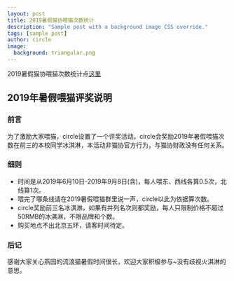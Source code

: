 ```yaml
---
layout: post
title: 2019暑假猫协喂猫次数统计
description: "Sample post with a background image CSS override."
tags: [sample post]
author: circle
image:
  background: triangular.png
---
```


2019暑假猫协喂猫次数统计点<a rel="license" href="https://www.icloud.com/numbers/0nyJZTBehLRtJCvE2gPH1_O0Q" target="_blank">这里</a>

## 2019年暑假喂猫评奖说明

### 前言

为了激励大家喂猫，circle设置了一个评奖活动。circle会奖励2019年暑假喂猫次数在前三的本校同学冰淇淋，本活动非猫协官方行为，与猫协财政没有任何关系。<i class="fa fa-weixin"></i>

### 细则

- 时间是从2019年6月10日-2019年9月8日(含)，每人喂东、西线各算0.5次，北线算1次。
- 喂完了哪条线请在2019暑假喂猫群里说一声，circle以此为依据算次数。
- circle奖励前三名冰淇淋，如果有并列名次则都奖励，每人只限制价格不超过50RMB的冰淇淋，不限品牌和个数。
- 购买地点不出北京五环，请客时间待定。

### 后记

感谢大家关心燕园的流浪猫暑假时间很长，欢迎大家积极参与~没有歧视火淇淋的意思。

<object width="800" height="600" data="/assets/img/maoxie.pdf" type="application/pdf">
      <param name="src" value="/assets/img/maoxie.pdf">
</object>




<head> 
<script defer src="https://use.fontawesome.com/releases/v5.0.13/js/all.js"></script> 
<script defer src="https://use.fontawesome.com/releases/v5.0.13/js/v4-shims.js"></script> 
</head> 

<link rel="stylesheet" href="https://use.fontawesome.com/releases/v5.0.13/css/all.css">